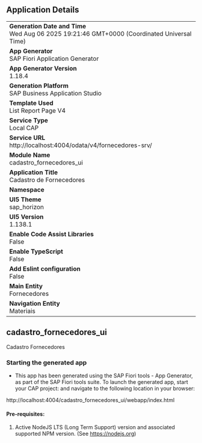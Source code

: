 ## Application Details
|               |
| ------------- |
|**Generation Date and Time**<br>Wed Aug 06 2025 19:21:46 GMT+0000 (Coordinated Universal Time)|
|**App Generator**<br>SAP Fiori Application Generator|
|**App Generator Version**<br>1.18.4|
|**Generation Platform**<br>SAP Business Application Studio|
|**Template Used**<br>List Report Page V4|
|**Service Type**<br>Local CAP|
|**Service URL**<br>http://localhost:4004/odata/v4/fornecedores-srv/|
|**Module Name**<br>cadastro_fornecedores_ui|
|**Application Title**<br>Cadastro de Fornecedores|
|**Namespace**<br>|
|**UI5 Theme**<br>sap_horizon|
|**UI5 Version**<br>1.138.1|
|**Enable Code Assist Libraries**<br>False|
|**Enable TypeScript**<br>False|
|**Add Eslint configuration**<br>False|
|**Main Entity**<br>Fornecedores|
|**Navigation Entity**<br>Materiais|

## cadastro_fornecedores_ui

Cadastro Fornecedores

### Starting the generated app

-   This app has been generated using the SAP Fiori tools - App Generator, as part of the SAP Fiori tools suite.  To launch the generated app, start your CAP project:  and navigate to the following location in your browser:

http://localhost:4004/cadastro_fornecedores_ui/webapp/index.html

#### Pre-requisites:

1. Active NodeJS LTS (Long Term Support) version and associated supported NPM version.  (See https://nodejs.org)


